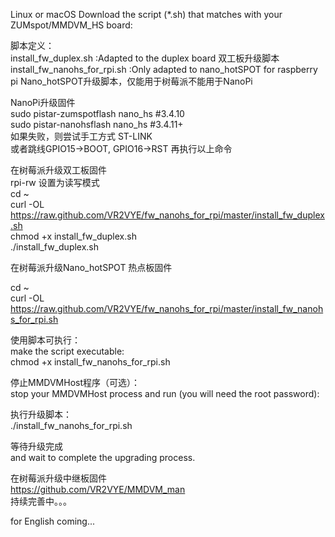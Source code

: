 Linux or macOS Download the script (*.sh) that matches with your ZUMspot/MMDVM_HS board:  
 
脚本定义：  
install_fw_duplex.sh :Adapted to the duplex board 双工板升级脚本  
install_fw_nanohs_for_rpi.sh :Only adapted to nano_hotSPOT for raspberry pi Nano_hotSPOT升级脚本，仅能用于树莓派不能用于NanoPi  
  
NanoPi升级固件  
sudo pistar-zumspotflash nano_hs #3.4.10  
sudo pistar-nanohsflash nano_hs #3.4.11+  
如果失败，则尝试手工方式 ST-LINK   
或者跳线GPIO15->BOOT, GPIO16->RST 再执行以上命令  
  
在树莓派升级双工板固件  
rpi-rw 设置为读写模式  
cd ~  
curl -OL https://raw.github.com/VR2VYE/fw_nanohs_for_rpi/master/install_fw_duplex.sh  
chmod +x install_fw_duplex.sh  
./install_fw_duplex.sh  
  
在树莓派升级Nano_hotSPOT 热点板固件  
  
cd ~  
curl -OL https://raw.github.com/VR2VYE/fw_nanohs_for_rpi/master/install_fw_nanohs_for_rpi.sh  
  
使用脚本可执行：  
make the script executable:  
chmod +x install_fw_nanohs_for_rpi.sh  
  
停止MMDVMHost程序（可选）：  
stop your MMDVMHost process and run (you will need the root password):  
  
执行升级脚本：  
./install_fw_nanohs_for_rpi.sh  
  
等待升级完成  
and wait to complete the upgrading process.  
  
在树莓派升级中继板固件  
https://github.com/VR2VYE/MMDVM_man  
持续完善中。。。  

for English coming...   
